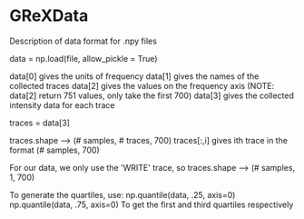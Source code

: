 # GReXData

Description of data format for .npy files

data = np.load(file, allow_pickle = True)

data[0] gives the units of frequency
data[1] gives the names of the collected traces
data[2] gives the values on the frequency axis (NOTE: data[2] return 751 values, only take the first 700)
data[3] gives the collected intensity data for each trace

traces = data[3]

traces.shape --> (# samples, # traces, 700)
traces[:,i] gives ith trace in the format (# samples, 700)

For our data, we only use the 'WRITE' trace, so traces.shape --> (# samples, 1, 700)

To generate the quartiles, use:
np.quantile(data, .25, axis=0)
np.quantile(data, .75, axis=0)
To get the first and third quartiles respectively
